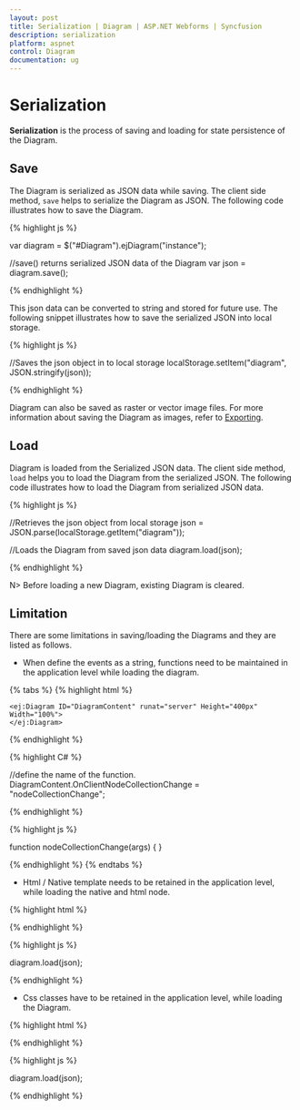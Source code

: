 ```yaml
---
layout: post
title: Serialization | Diagram | ASP.NET Webforms | Syncfusion
description: serialization
platform: aspnet
control: Diagram
documentation: ug
---
```


# Serialization

**Serialization** is the process of saving and loading for state persistence of the Diagram.

## Save

The Diagram is serialized as JSON data while saving. The client side method, `save` helps to serialize the Diagram as JSON. The following code illustrates how to save the Diagram.

{% highlight js %}

var diagram = $("#Diagram").ejDiagram("instance");

//save() returns serialized JSON data of the Diagram
var json = diagram.save();

{% endhighlight %}

This json data can be converted to string and stored for future use. The following snippet illustrates how to save the serialized JSON into local storage.

{% highlight js %}

//Saves the json object in to local storage
localStorage.setItem("diagram", JSON.stringify(json));

{% endhighlight %}

Diagram can also be saved as raster or vector image files. For more information about saving the Diagram as images, refer to [Exporting](/js/Diagram/Exporting "Exporting").


## Load

Diagram is loaded from the Serialized JSON data. The client side method, `load` helps you to load the Diagram from the serialized JSON. The following code illustrates how to load the Diagram from serialized JSON data.

{% highlight js %}

//Retrieves the json object from local storage
json = JSON.parse(localStorage.getItem("diagram"));

//Loads the Diagram from saved json data
diagram.load(json);

{% endhighlight %}

N> Before loading a new Diagram, existing Diagram is cleared.

## Limitation

There are some limitations in saving/loading the Diagrams and they are listed as follows.

* When define the events as a string, functions need to be maintained in the application level while loading the diagram.

{% tabs %}
{% highlight html %}

    <ej:Diagram ID="DiagramContent" runat="server" Height="400px" Width="100%">
    </ej:Diagram>
    
{% endhighlight %}

{% highlight C# %}

//define the name of the function.
DiagramContent.OnClientNodeCollectionChange = "nodeCollectionChange";

{% endhighlight %}

{% highlight js %}

function nodeCollectionChange(args) {
}

{% endhighlight %}
{% endtabs %}

* Html / Native template needs to be retained in the application level, while loading the native and html node.

{% highlight html %}

<!-- Template content needs to be retained while loading the diagram.-->
<script id="htmlTemplate" type="text/x-jsrender">
	<div>
		<input type="button" value="button" style="color: #ffffff; background-color: #fbb139; border-color: #f89b1c" />
	</div>
</script>

{% endhighlight %}

{% highlight js %}

diagram.load(json);

{% endhighlight %}

* Css classes have to be retained in the application level, while loading the Diagram.

{% highlight html %}

<style>
	<!-- css class needs to be retained while loading the Diagram.-->
	.nodeCss {
		fill: black;
		stroke: cyan;
	}
</style>

{% endhighlight %}

{% highlight js %}

diagram.load(json);

{% endhighlight %}